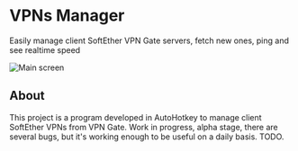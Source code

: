 # VPNs Manager

Easily manage client SoftEther VPN Gate servers, fetch new ones, ping and see realtime speed

![Main screen](https://i.imgur.com/H2Olyit.png)

## About

This project is a program developed in AutoHotkey to manage client SoftEther VPNs from VPN Gate. Work in progress, alpha stage, there are several bugs, but it's working enough to be useful on a daily basis.  TODO.
